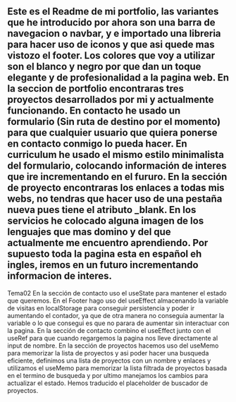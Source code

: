 Este es el Readme de mi portfolio, las variantes que he introducido por ahora son una barra de navegacion o navbar, y e importado una libreria
para hacer uso de iconos y que asi quede mas vistozo el footer.
Los colores que voy a utilizar son el blanco y negro por que dan un toque elegante y de profesionalidad a la pagina web.
En la seccion de portfolio encontraras tres proyectos desarrollados por mi y actualmente funcionando.
En contacto he usado un formulario (Sin ruta de destino por el momento) para que cualquier usuario que quiera ponerse en contacto conmigo lo pueda hacer.
En curriculum he usado el mismo estilo minimalista del formulario, colocando información de interes que ire incrementando en el fururo.
En la sección de proyecto encontraras los enlaces a todas mis webs, no tendras que hacer uso de una pestaña nueva pues tiene el atributo _blank.
En los servicios he colocado alguna imagen de los lenguajes que mas domino y del que actualmente me encuentro aprendiendo.
Por supuesto toda la pagina esta en español eh ingles, iremos en un futuro incrementando informacion de interes.
-------------------
Tema02
En la sección de contacto uso el useState para mantener el estado que queremos.
En el Footer hago uso del useEffect almacenando la variable de visitas en localStorage para conseguir persistencia y poder ir aumentando el contador, ya que de otra manera no conseguia aumentar la variable o lo que consegui es que no parara de aumentar sin interactuar con la pagina.
En la sección de contacto combino el useEffect junto con el useRef para que cuando regargemos la pagina nos lleve directamente al input de nombre.
En la sección de proyectos hacemos uso del useMemo para memorizar la lista de proyectos y asi poder hacer una busqueda eficiente, definimos una lista de proyectos con un nombre y enlaces y utilizamos el useMemo para memorizar la lista filtrada de proyectos basada en el termino de busqueda y por ultimo manejamos los cambios para actualizar el estado.
Hemos traducido el placeholder de buscador de proyectos.
